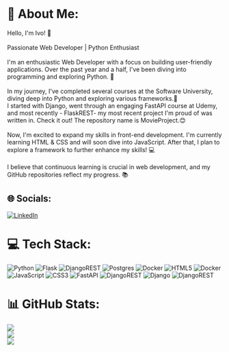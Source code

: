 # 💫 About Me:
Hello, I'm Ivo! 👋<br><br>Passionate Web Developer | Python Enthusiast<br><br>I'm an enthusiastic Web Developer with a focus on building user-friendly applications. Over the past year and a half, I've been diving into programming and exploring Python. 🐍<br><br>In my journey, I've completed several courses at the Software University, diving deep into Python and exploring various frameworks.🚀<br>I started with Django, went through an engaging FastAPI course at Udemy, and most recently - FlaskREST- my most recent project I'm proud of was written in. Check it out! The repository name is MovieProject.😊<br><br>Now, I'm excited to expand my skills in front-end development. I'm currently learning HTML & CSS and will soon dive into JavaScript. After that, I plan to explore a framework to further enhance my skills! 💻<br><br>I believe that continuous learning is crucial in web development, and my GitHub repositories reflect my progress. 📚


## 🌐 Socials:
[![LinkedIn](https://img.shields.io/badge/LinkedIn-%230077B5.svg?logo=linkedin&logoColor=white)](https://linkedin.com/in/ivaylo-georgiev-9a5882207/) 

# 💻 Tech Stack:
![Python](https://img.shields.io/badge/python-3670A0?style=plastic&logo=python&logoColor=ffdd54) ![Flask](https://img.shields.io/badge/flask-%23000.svg?style=plastic&logo=flask&logoColor=white) ![DjangoREST](https://img.shields.io/badge/DJANGO-REST-ff1709?style=plastic&logo=django&logoColor=white&color=ff1709&labelColor=gray) ![Postgres](https://img.shields.io/badge/postgres-%23316192.svg?style=plastic&logo=postgresql&logoColor=white) ![Docker](https://img.shields.io/badge/docker-%230db7ed.svg?style=plastic&logo=docker&logoColor=white) ![HTML5](https://img.shields.io/badge/html5-%23E34F26.svg?style=plastic&logo=html5&logoColor=white) ![Docker](https://img.shields.io/badge/docker-%230db7ed.svg?style=plastic&logo=docker&logoColor=white) ![JavaScript](https://img.shields.io/badge/javascript-%23323330.svg?style=plastic&logo=javascript&logoColor=%23F7DF1E) ![CSS3](https://img.shields.io/badge/css3-%231572B6.svg?style=plastic&logo=css3&logoColor=white) ![FastAPI](https://img.shields.io/badge/FastAPI-005571?style=plastic&logo=fastapi) ![DjangoREST](https://img.shields.io/badge/DJANGO-REST-ff1709?style=plastic&logo=django&logoColor=white&color=ff1709&labelColor=gray) ![Django](https://img.shields.io/badge/django-%23092E20.svg?style=plastic&logo=django&logoColor=white) ![DjangoREST](https://img.shields.io/badge/DJANGO-REST-ff1709?style=plastic&logo=django&logoColor=white&color=ff1709&labelColor=gray)
# 📊 GitHub Stats:
![](https://github-readme-stats.vercel.app/api?username=IvoGeorgievx&theme=highcontrast&hide_border=false&include_all_commits=false&count_private=false)<br/>
![](https://github-readme-streak-stats.herokuapp.com/?user=IvoGeorgievx&theme=highcontrast&hide_border=false)<br/>
![](https://github-readme-stats.vercel.app/api/top-langs/?username=IvoGeorgievx&theme=highcontrast&hide_border=false&include_all_commits=false&count_private=false&layout=compact)


